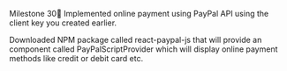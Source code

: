 Milestone 30📝
Implemented online payment using PayPal API using the client key you created earlier.

Downloaded NPM package called react-paypal-js that will provide an component called PayPalScriptProvider which will display online payment methods like credit or debit card etc.